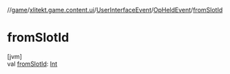 //[game](../../../../index.md)/[xlitekt.game.content.ui](../../index.md)/[UserInterfaceEvent](../index.md)/[OpHeldEvent](index.md)/[fromSlotId](from-slot-id.md)

# fromSlotId

[jvm]\
val [fromSlotId](from-slot-id.md): [Int](https://kotlinlang.org/api/latest/jvm/stdlib/kotlin/-int/index.html)
